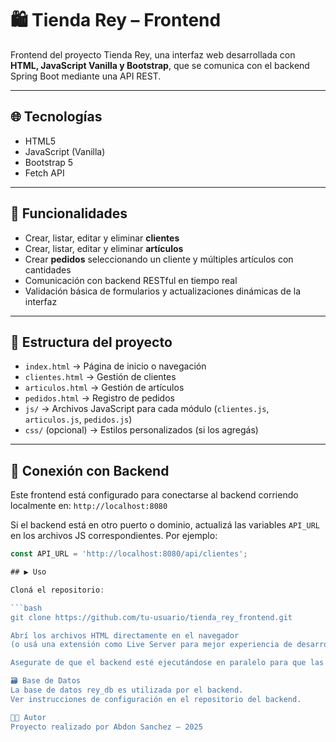# 🛍️ Tienda Rey – Frontend

Frontend del proyecto Tienda Rey, una interfaz web desarrollada con **HTML, JavaScript Vanilla y Bootstrap**, que se comunica con el backend Spring Boot mediante una API REST.

---

## 🌐 Tecnologías

- HTML5  
- JavaScript (Vanilla)  
- Bootstrap 5  
- Fetch API  

---

## 🧾 Funcionalidades

- Crear, listar, editar y eliminar **clientes**  
- Crear, listar, editar y eliminar **artículos**  
- Crear **pedidos** seleccionando un cliente y múltiples artículos con cantidades  
- Comunicación con backend RESTful en tiempo real  
- Validación básica de formularios y actualizaciones dinámicas de la interfaz  

---

## 📁 Estructura del proyecto

- `index.html` → Página de inicio o navegación  
- `clientes.html` → Gestión de clientes  
- `articulos.html` → Gestión de artículos  
- `pedidos.html` → Registro de pedidos  
- `js/` → Archivos JavaScript para cada módulo (`clientes.js`, `articulos.js`, `pedidos.js`)  
- `css/` (opcional) → Estilos personalizados (si los agregás)  

---

## 🔗 Conexión con Backend

Este frontend está configurado para conectarse al backend corriendo localmente en:
`http://localhost:8080`

Si el backend está en otro puerto o dominio, actualizá las variables `API_URL` en los archivos JS correspondientes. Por ejemplo:

```javascript
const API_URL = 'http://localhost:8080/api/clientes';

## ▶️ Uso

Cloná el repositorio:

```bash
git clone https://github.com/tu-usuario/tienda_rey_frontend.git

Abrí los archivos HTML directamente en el navegador  
(o usá una extensión como Live Server para mejor experiencia de desarrollo).

Asegurate de que el backend esté ejecutándose en paralelo para que las funciones funcionen correctamente.

🗃 Base de Datos  
La base de datos rey_db es utilizada por el backend.  
Ver instrucciones de configuración en el repositorio del backend.

🧑‍💻 Autor  
Proyecto realizado por Abdon Sanchez – 2025

